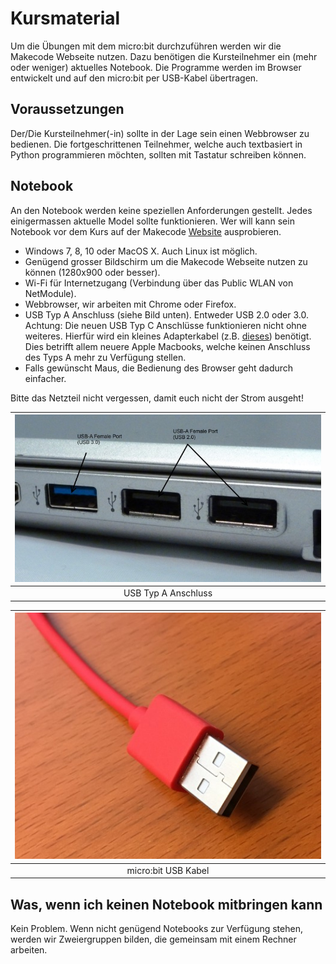 # Kursmaterial

Um die Übungen mit dem micro:bit durchzuführen werden wir die Makecode Webseite nutzen. Dazu benötigen die Kursteilnehmer ein (mehr oder weniger) aktuelles Notebook. Die Programme werden im Browser entwickelt und auf den micro:bit per USB-Kabel übertragen.


## Voraussetzungen

Der/Die Kursteilnehmer(-in) sollte in der Lage sein einen Webbrowser zu bedienen. Die fortgeschrittenen Teilnehmer, welche auch textbasiert in Python programmieren möchten, sollten mit Tastatur schreiben können.


## Notebook

An den Notebook werden keine speziellen Anforderungen gestellt. Jedes einigermassen aktuelle Model sollte funktionieren. Wer will kann sein Notebook vor dem Kurs auf der Makecode [Website](https://makecode.microbit.org/#editor) ausprobieren.


*   Windows 7, 8, 10 oder MacOS X. Auch Linux ist möglich.
*   Genügend grosser Bildschirm um die Makecode Webseite nutzen zu können (1280x900 oder besser).
*   Wi-Fi für Internetzugang (Verbindung über das Public WLAN von NetModule).
*   Webbrowser, wir arbeiten mit Chrome oder Firefox.
*   USB Typ A Anschluss (siehe Bild unten). Entweder USB 2.0 oder 3.0. Achtung: Die neuen USB Typ C Anschlüsse funktionieren nicht ohne weiteres. Hierfür wird ein kleines Adapterkabel (z.B. [dieses](https://www.apple.com/ch-de/shop/product/MJ1M2ZM/A/usb%E2%80%91c-auf-usb-adapter)) benötigt. Dies betrifft allem neuere Apple Macbooks, welche keinen Anschluss des Typs A mehr zu Verfügung stellen.
*   Falls gewünscht Maus, die Bedienung des Browser geht dadurch einfacher.

Bitte das Netzteil nicht vergessen, damit euch nicht der Strom ausgeht!


| ![USB Type A](usb_a.jpg) |
| :--: | 
|USB Typ A Anschluss|

| ![micro:bit USB Kabel](usb_cable.jpg) |
| :-: | 
| micro:bit USB Kabel |


## Was, wenn ich keinen Notebook mitbringen kann

Kein Problem. Wenn nicht genügend Notebooks zur Verfügung stehen, werden wir Zweiergruppen bilden, die gemeinsam mit einem Rechner arbeiten.

